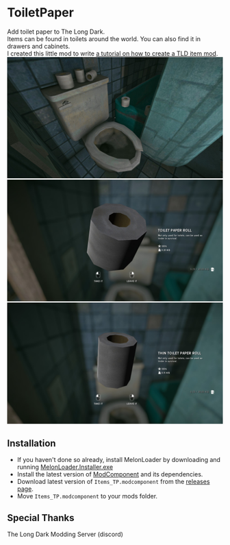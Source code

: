 # ToiletPaper
Add toilet paper to The Long Dark.<br>
Items can be found in toilets around the world. You can also find it in drawers and cabinets.<br>
I created this little mod to write [a tutorial on how to create a TLD item mod](https://github.com/stmSantana/ModComponentDocs).
![Toilet paper1](Images/TPSS1.jpg "Toilet paper1")
![Toilet paper2](Images/TPSS2.jpg "Toilet paper2")
![Toilet paper3](Images/TPSS3.jpg "Toilet paper3")


## Installation
* If you haven't done so already, install MelonLoader by downloading and running [MelonLoader.Installer.exe](https://github.com/HerpDerpinstine/MelonLoader/releases/latest/download/MelonLoader.Installer.exe)
* Install the latest version of [ModComponent](https://github.com/ds5678/ModComponent) and its dependencies.
* Download latest version of `Items_TP.modcomponent` from the [releases page](https://github.com/stmSantana/ToiletPaper/releases/latest).
* Move `Items_TP.modcomponent` to your mods folder.

## Special Thanks
The Long Dark Modding Server (discord)

